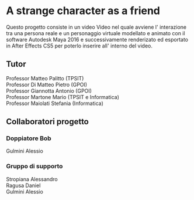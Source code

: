 # A strange character as a friend
Questo progetto consiste in un video Video nel quale avviene l' interazione tra una persona reale e un personaggio virtuale modellato e animato con il software Autodesk Maya 2016 e successivamente renderizato ed esportato in After Effects CS5 per poterlo inserire all' interno del video.


## Tutor
Professor Matteo Palitto       (TPSIT)<br>
Professor Di Matteo Pietro     (GPOI)<br>
Professor Giannotta Antonio    (GPOI)<br>
Professor Martone Mario        (TPSIT e Informatica)<br>
Professor Maiolati Stefania    (Informatica)<br>

## Collaboratori progetto
### Doppiatore Bob
Gulmini Alessio<br>

### Gruppo di supporto
Stropiana Alessandro<br>
Ragusa Daniel<br>
Gulmini Alessio<br>

